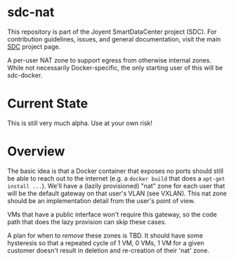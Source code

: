 <!--
    This Source Code Form is subject to the terms of the Mozilla Public
    License, v. 2.0. If a copy of the MPL was not distributed with this
    file, You can obtain one at http://mozilla.org/MPL/2.0/.
-->

<!--
    Copyright (c) 2015, Joyent, Inc.
-->

# sdc-nat

This repository is part of the Joyent SmartDataCenter project (SDC).  For
contribution guidelines, issues, and general documentation, visit the main
[SDC](http://github.com/joyent/sdc) project page.

A per-user NAT zone to support egress from otherwise internal zones.
While not necessarily Docker-specific, the only starting user of this
will be sdc-docker.

# Current State

This is still very much alpha. Use at your own risk!

# Overview

The basic idea is that a Docker container that exposes no ports should
still be able to reach out to the internet (e.g. a `docker build` that
does a `apt-get install ...`). We'll have a (lazily provisioned) "nat"
zone for each user that will be the default gateway on that user's
VLAN (see VXLAN). This nat zone should be an implementation detail from
the user's point of view.

VMs that have a public interface won't require this gateway, so the code path
that does the lazy provision can skip these cases.

A plan for when to *remove* these zones is TBD. It should have some
hysteresis so that a repeated cycle of 1 VM, 0 VMs, 1 VM for a given
customer doesn't result in deletion and re-creation of their 'nat' zone.
